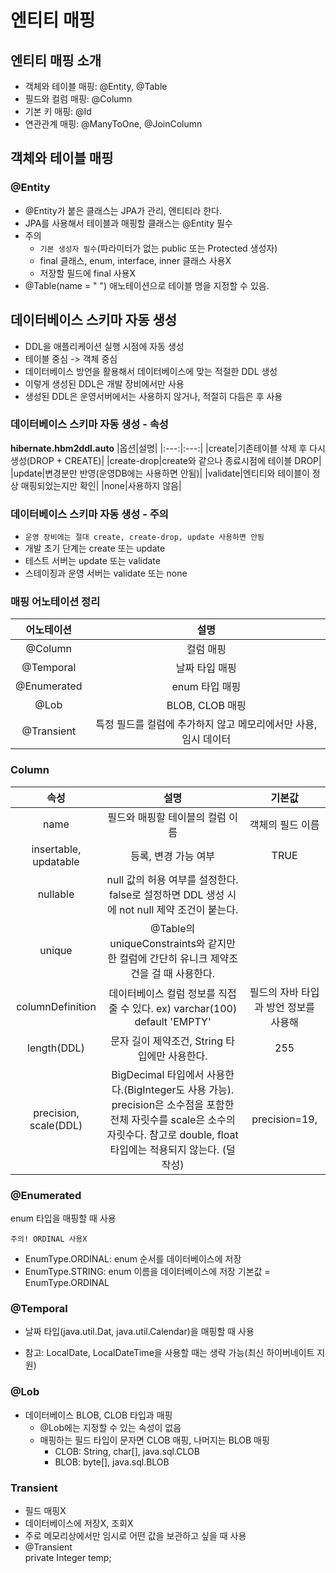 # 엔티티 매핑

## 엔티티 매핑 소개
- 객체와 테이블 매핑: @Entity, @Table
- 필드와 컬럼 매핑: @Column
- 기본 키 매핑: @Id
- 연관관계 매핑: @ManyToOne, @JoinColumn

## 객체와 테이블 매핑
### @Entity
- @Entity가 붙은 클래스는 JPA가 관리, 엔티티라 한다.
- JPA를 사용해서 테이블과 매핑할 클래스는 @Entity 필수
- 주의
  - `기본 생성자 필수`(파라미터가 없는 public 또는 Protected 생성자)
  - final 클래스, enum, interface, inner 클래스 사용X
  - 저장할 필드에 final 사용X
- @Table(name = " ") 애노테이션으로 테이블 명을 지정할 수 있음.

## 데이터베이스 스키마 자동 생성
- DDL을 애플리케이션 실행 시점에 자동 생성
- 테이블 중심 -> 객체 중심
- 데이터베이스 방언을 활용해서 데이터베이스에 맞는 적절한 DDL 생성
- 이렇게 생성된 DDL은 개발 장비에서만 사용
- 생성된 DDL은 운영서버에서는 사용하지 않거나, 적절히 다듬은 후 사용

### 데이터베이스 스키마 자동 생성 - 속성
**hibernate.hbm2ddl.auto**
|옵션|설명|
|:---:|:---:|
|create|기존테이블 삭제 후 다시 생성(DROP + CREATE)|
|create-drop|create와 같으나 종료시점에 테이블 DROP|
|update|변경분만 반영(운영DB에는 사용하면 안됨)|
|validate|엔티티와 테이블이 정상 매핑되었는지만 확인|
|none|사용하지 않음|

### 데이터베이스 스키마 자동 생성 - 주의
- `운영 장비에는 절대 create, create-drop, update 사용하면 안됨`
- 개발 초기 단계는 create 또는 update
- 테스트 서버는 update 또는 validate
- 스테이징과 운영 서버는 validate 또는 none

### 매핑 어노테이션 정리
|어노테이션|설명|
|:---:|:---:|
|@Column|컬럼 매핑|
|@Temporal|날짜 타입 매핑|
|@Enumerated|enum 타입 매핑|
|@Lob|BLOB, CLOB 매핑|
|@Transient|특정 필드를 컬럼에 추가하지 않고 메모리에서만 사용, 임시 데이터|

### Column
|속성|설명|기본값|
|:---:|:---:|:---:|
|name|필드와 매핑할 테이블의 컬럼 이름|객체의 필드 이름|
|insertable, updatable|등록, 변경 가능 여부|TRUE|
|nullable|null 값의 허용 여부를 설정한다. false로 설정하면 DDL 생성 시에 not null 제약 조건이 붙는다.||
|unique|@Table의 uniqueConstraints와 같지만 한 컬럼에 간단히 유니크 제약조건을 걸 때 사용한다.||
|columnDefinition|데이터베이스 컬럼 정보를 직접 줄 수 있다. ex) varchar(100) default 'EMPTY'|필드의 자바 타입과 방언 정보를 사용해|
|length(DDL)|문자 길이 제약조건, String 타입에만 사용한다.|255|
|precision, scale(DDL)|BigDecimal 타입에서 사용한다.(BigInteger도 사용 가능). precision은 소수점을 포함한 전체 자릿수를 scale은 소수의 자릿수다. 참고로 double, float 타입에는 적용되지 않는다. (덜 작성)|precision=19,|

### @Enumerated
enum 타입을 매핑할 때 사용

`주의! ORDINAL 사용X`
- EnumType.ORDINAL: enum 순서를 데이터베이스에 저장
- EnumType.STRING: enum 이름을 데이터베이스에 저장
기본값 = EnumType.ORDINAL

### @Temporal
- 날짜 타입(java.util.Dat, java.util.Calendar)을 매핑할 때 사용

- 참고: LocalDate, LocalDateTime을 사용할 때는 생략 가능(최신 하이버네이트 지원)

### @Lob
- 데이터베이스 BLOB, CLOB 타입과 매핑
  - @Lob에는 지정할 수 있는 속성이 없음
  - 매핑하는 필드 타입이 문자면 CLOB 매핑, 나머지는 BLOB 매핑
    - CLOB: String, char[], java.sql.CLOB
    - BLOB: byte[], java.sql.BLOB
  
### Transient
- 필드 매핑X
- 데이터베이스에 저장X, 조회X
- 주로 메모리상에서만 임시로 어떤 값을 보관하고 싶을 때 사용
- @Transient  
  private Integer temp;